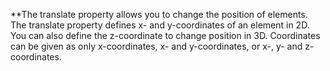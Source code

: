 **The translate property allows you to change the position of elements. The translate property defines x- and y-coordinates of an element in 2D. 
<br>
You can also define the z-coordinate to change position in 3D. Coordinates can be given as only x-coordinates, x- and y-coordinates, or x-, y- and z-coordinates.